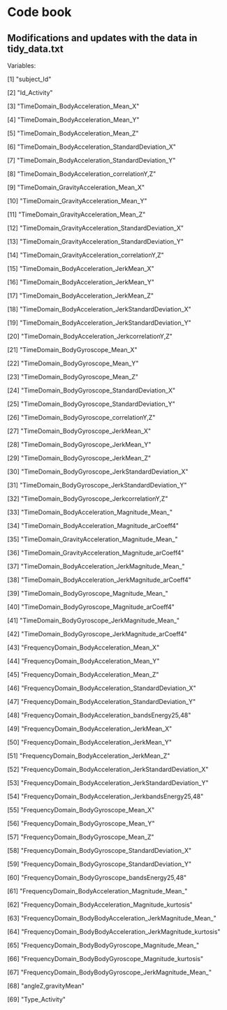 # Code book 
## Modifications and updates with the data in tidy_data.txt

Variables: 

[1] "subject_Id"

[2] "Id_Activity"                                                

[3] "TimeDomain_BodyAcceleration_Mean_X"                         

[4] "TimeDomain_BodyAcceleration_Mean_Y"                         

[5] "TimeDomain_BodyAcceleration_Mean_Z"                         

[6] "TimeDomain_BodyAcceleration_StandardDeviation_X"            

[7] "TimeDomain_BodyAcceleration_StandardDeviation_Y"            

[8] "TimeDomain_BodyAcceleration_correlationY,Z"                 

[9] "TimeDomain_GravityAcceleration_Mean_X"                      

[10] "TimeDomain_GravityAcceleration_Mean_Y"                      

[11] "TimeDomain_GravityAcceleration_Mean_Z"                      

[12] "TimeDomain_GravityAcceleration_StandardDeviation_X"         

[13] "TimeDomain_GravityAcceleration_StandardDeviation_Y"         

[14] "TimeDomain_GravityAcceleration_correlationY,Z"              

[15] "TimeDomain_BodyAcceleration_JerkMean_X"                     

[16] "TimeDomain_BodyAcceleration_JerkMean_Y"                     

[17] "TimeDomain_BodyAcceleration_JerkMean_Z"                     

[18] "TimeDomain_BodyAcceleration_JerkStandardDeviation_X"        

[19] "TimeDomain_BodyAcceleration_JerkStandardDeviation_Y"        

[20] "TimeDomain_BodyAcceleration_JerkcorrelationY,Z"             

[21] "TimeDomain_BodyGyroscope_Mean_X"                            

[22] "TimeDomain_BodyGyroscope_Mean_Y"                            

[23] "TimeDomain_BodyGyroscope_Mean_Z"                            

[24] "TimeDomain_BodyGyroscope_StandardDeviation_X"               

[25] "TimeDomain_BodyGyroscope_StandardDeviation_Y"               

[26] "TimeDomain_BodyGyroscope_correlationY,Z"                    

[27] "TimeDomain_BodyGyroscope_JerkMean_X"                        

[28] "TimeDomain_BodyGyroscope_JerkMean_Y"                        

[29] "TimeDomain_BodyGyroscope_JerkMean_Z"                        

[30] "TimeDomain_BodyGyroscope_JerkStandardDeviation_X"           

[31] "TimeDomain_BodyGyroscope_JerkStandardDeviation_Y"           

[32] "TimeDomain_BodyGyroscope_JerkcorrelationY,Z"                

[33] "TimeDomain_BodyAcceleration_Magnitude_Mean_"                

[34] "TimeDomain_BodyAcceleration_Magnitude_arCoeff4"             

[35] "TimeDomain_GravityAcceleration_Magnitude_Mean_"             

[36] "TimeDomain_GravityAcceleration_Magnitude_arCoeff4"          

[37] "TimeDomain_BodyAcceleration_JerkMagnitude_Mean_"            

[38] "TimeDomain_BodyAcceleration_JerkMagnitude_arCoeff4"         

[39] "TimeDomain_BodyGyroscope_Magnitude_Mean_"                   

[40] "TimeDomain_BodyGyroscope_Magnitude_arCoeff4"                

[41] "TimeDomain_BodyGyroscope_JerkMagnitude_Mean_"               

[42] "TimeDomain_BodyGyroscope_JerkMagnitude_arCoeff4"            

[43] "FrequencyDomain_BodyAcceleration_Mean_X"                    

[44] "FrequencyDomain_BodyAcceleration_Mean_Y"                    

[45] "FrequencyDomain_BodyAcceleration_Mean_Z"                    

[46] "FrequencyDomain_BodyAcceleration_StandardDeviation_X"       

[47] "FrequencyDomain_BodyAcceleration_StandardDeviation_Y"       

[48] "FrequencyDomain_BodyAcceleration_bandsEnergy25,48"          

[49] "FrequencyDomain_BodyAcceleration_JerkMean_X"                

[50] "FrequencyDomain_BodyAcceleration_JerkMean_Y"                

[51] "FrequencyDomain_BodyAcceleration_JerkMean_Z"                

[52] "FrequencyDomain_BodyAcceleration_JerkStandardDeviation_X"   

[53] "FrequencyDomain_BodyAcceleration_JerkStandardDeviation_Y"   

[54] "FrequencyDomain_BodyAcceleration_JerkbandsEnergy25,48"      

[55] "FrequencyDomain_BodyGyroscope_Mean_X"                       

[56] "FrequencyDomain_BodyGyroscope_Mean_Y"                       

[57] "FrequencyDomain_BodyGyroscope_Mean_Z"                       

[58] "FrequencyDomain_BodyGyroscope_StandardDeviation_X"          

[59] "FrequencyDomain_BodyGyroscope_StandardDeviation_Y"          

[60] "FrequencyDomain_BodyGyroscope_bandsEnergy25,48"             

[61] "FrequencyDomain_BodyAcceleration_Magnitude_Mean_"           

[62] "FrequencyDomain_BodyAcceleration_Magnitude_kurtosis"        

[63] "FrequencyDomain_BodyBodyAcceleration_JerkMagnitude_Mean_"   

[64] "FrequencyDomain_BodyBodyAcceleration_JerkMagnitude_kurtosis"

[65] "FrequencyDomain_BodyBodyGyroscope_Magnitude_Mean_"          

[66] "FrequencyDomain_BodyBodyGyroscope_Magnitude_kurtosis"       

[67] "FrequencyDomain_BodyBodyGyroscope_JerkMagnitude_Mean_"      

[68] "angleZ,gravityMean"                                         

[69] "Type_Activity"           


